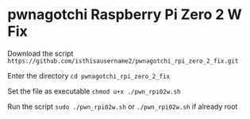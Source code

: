 # pwnagotchi Raspberry Pi Zero 2 W Fix

Download the script
`https://github.com/isthisausername2/pwnagotchi_rpi_zero_2_fix.git`

Enter the directory
`cd pwnagotchi_rpi_zero_2_fix`

Set the file as executable 
`chmod u+x ./pwn_rpi02w.sh`

Run the script
`sudo ./pwn_rpi02w.sh` or `./pwn_rpi02w.sh` if already root
